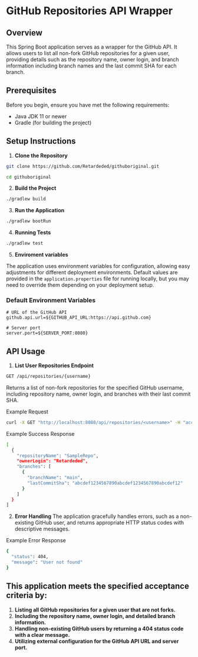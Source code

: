 # GitHub Repositories API Wrapper

## Overview

This Spring Boot application serves as a wrapper for the GitHub API. It allows users to list all non-fork GitHub repositories for a given user, providing details such as the repository name, owner login, and branch information including branch names and the last commit SHA for each branch.

## Prerequisites

Before you begin, ensure you have met the following requirements:

- Java JDK 11 or newer
- Gradle (for building the project)

## Setup Instructions

1. **Clone the Repository**

```bash
git clone https://github.com/Retardeded/githuboriginal.git
```
```bash
cd githuboriginal
```

2. **Build the Project**

```bash
./gradlew build
```

3. **Run the Application**
```bash
./gradlew bootRun
```

4. **Running Tests**
```bash
./gradlew test
```

5. **Enviroment variables**

The application uses environment variables for configuration, allowing easy adjustments for different deployment environments. Default values are provided in the `application.properties` file for running locally, but you may need to override them depending on your deployment setup.

### Default Environment Variables

```properties
# URL of the GitHub API
github.api.url=${GITHUB_API_URL:https://api.github.com}

# Server port
server.port=${SERVER_PORT:8080}
```

## API Usage

1. **List User Repositories Endpoint**

```bash
GET /api/repositories/{username}
```
Returns a list of non-fork repositories for the specified GitHub username, including repository name, owner login, and branches with their last commit SHA.

Example Request
```bash
curl -X GET "http://localhost:8080/api/repositories/<username>" -H "accept: application/json"
```

Example Success Response
```bash
[
  {
    "repositoryName": "SampleRepo",
    "ownerLogin": "Retardeded",
    "branches": [
      {
        "branchName": "main",
        "lastCommitSha": "abcdef1234567890abcdef1234567890abcdef12"
      }
    ]
  }
]
```

2. **Error Handling**
The application gracefully handles errors, such as a non-existing GitHub user, and returns appropriate HTTP status codes with descriptive messages.

Example Error Response
```bash
{
  "status": 404,
  "message": "User not found"
}
```

## This application meets the specified acceptance criteria by:

1. **Listing all GitHub repositories for a given user that are not forks.**
2. **Including the repository name, owner login, and detailed branch information.**
3. **Handling non-existing GitHub users by returning a 404 status code with a clear message.**
4. **Utilizing external configuration for the GitHub API URL and server port.**
